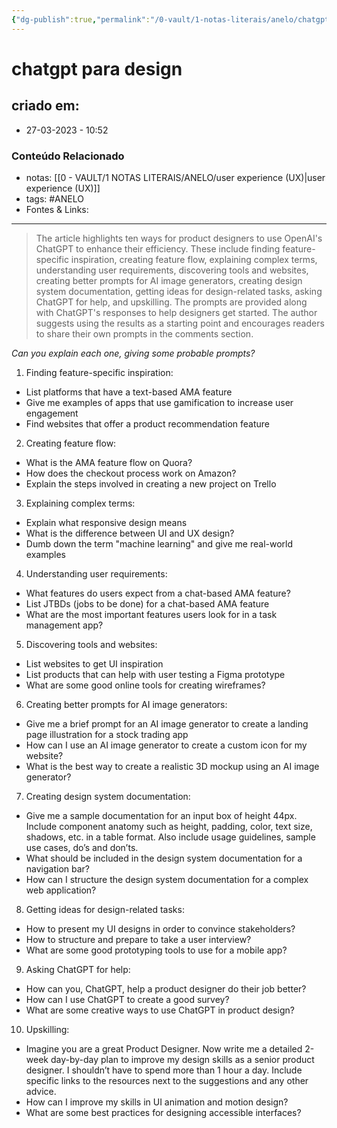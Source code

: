 ```yaml
---
{"dg-publish":true,"permalink":"/0-vault/1-notas-literais/anelo/chatgpt-para-design/","tags":["ANELO"],"dgHomeLink":true,"dgShowLocalGraph":true,"dgShowFileTree":true,"dgEnableSearch":true,"noteIcon":""}
---
```


# chatgpt para design

## criado em: 
-  27-03-2023 - 10:52

### Conteúdo Relacionado
- notas: [[0 - VAULT/1 NOTAS LITERAIS/ANELO/user experience (UX)\|user experience (UX)]]
- tags: #ANELO
- Fontes & Links: 

---

>The article highlights ten ways for product designers to use OpenAI's ChatGPT to enhance their efficiency. These include finding feature-specific inspiration, creating feature flow, explaining complex terms, understanding user requirements, discovering tools and websites, creating better prompts for AI image generators, creating design system documentation, getting ideas for design-related tasks, asking ChatGPT for help, and upskilling. The prompts are provided along with ChatGPT's responses to help designers get started. The author suggests using the results as a starting point and encourages readers to share their own prompts in the comments section.

*Can you explain each one, giving some probable prompts?*

1. Finding feature-specific inspiration:

-   List platforms that have a text-based AMA feature
-   Give me examples of apps that use gamification to increase user engagement
-   Find websites that offer a product recommendation feature

2.  Creating feature flow:

-   What is the AMA feature flow on Quora?
-   How does the checkout process work on Amazon?
-   Explain the steps involved in creating a new project on Trello

3.  Explaining complex terms:

-   Explain what responsive design means
-   What is the difference between UI and UX design?
-   Dumb down the term "machine learning" and give me real-world examples

4.  Understanding user requirements:

-   What features do users expect from a chat-based AMA feature?
-   List JTBDs (jobs to be done) for a chat-based AMA feature
-   What are the most important features users look for in a task management app?

5.  Discovering tools and websites:

-   List websites to get UI inspiration
-   List products that can help with user testing a Figma prototype
-   What are some good online tools for creating wireframes?

6.  Creating better prompts for AI image generators:

-   Give me a brief prompt for an AI image generator to create a landing page illustration for a stock trading app
-   How can I use an AI image generator to create a custom icon for my website?
-   What is the best way to create a realistic 3D mockup using an AI image generator?

7.  Creating design system documentation:

-   Give me a sample documentation for an input box of height 44px. Include component anatomy such as height, padding, color, text size, shadows, etc. in a table format. Also include usage guidelines, sample use cases, do’s and don’ts.
-   What should be included in the design system documentation for a navigation bar?
-   How can I structure the design system documentation for a complex web application?

8.  Getting ideas for design-related tasks:

-   How to present my UI designs in order to convince stakeholders?
-   How to structure and prepare to take a user interview?
-   What are some good prototyping tools to use for a mobile app?

9.  Asking ChatGPT for help:

-   How can you, ChatGPT, help a product designer do their job better?
-   How can I use ChatGPT to create a good survey?
-   What are some creative ways to use ChatGPT in product design?

10.  Upskilling:

-   Imagine you are a great Product Designer. Now write me a detailed 2-week day-by-day plan to improve my design skills as a senior product designer. I shouldn’t have to spend more than 1 hour a day. Include specific links to the resources next to the suggestions and any other advice.
-   How can I improve my skills in UI animation and motion design?
-   What are some best practices for designing accessible interfaces?